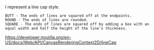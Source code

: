 I represent a line cap style.

	BUTT - The ends of lines are squared off at the endpoints.
	ROUND - The ends of lines are rounded.
	SQUARE - The ends of lines are squared off by adding a box with an equal width and half the height of the line's thickness.
	
https://developer.mozilla.org/en-US/docs/Web/API/CanvasRenderingContext2D/lineCap